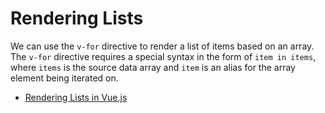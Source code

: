 # Rendering Lists

We can use the `v-for` directive to render a list of items based on an array. The `v-for` directive requires a special syntax in the form of `item in items`, where `items` is the source data array and `item` is an alias for the array element being iterated on.

- [Rendering Lists in Vue.js](https://vuejs.org/guide/essentials/list.html)

